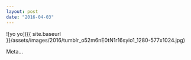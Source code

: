 ```yaml
---
layout: post
date: "2016-04-03"
---
```


![yo yo]({{ site.baseurl }}/assets/images/2016/tumblr_o52m6nE0tN1r16syio1_1280-577x1024.jpg)

Meta…
